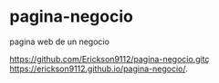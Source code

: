# pagina-negocio
pagina web de un negocio

https://github.com/Erickson9112/pagina-negocio.gitç
https://erickson9112.github.io/pagina-negocio/.
